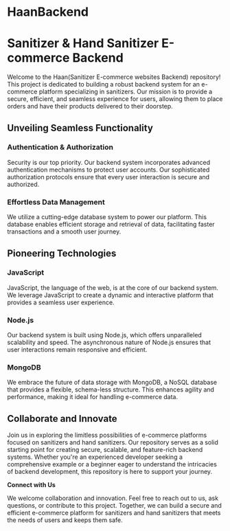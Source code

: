 # HaanBackend
# Sanitizer & Hand Sanitizer E-commerce Backend

Welcome to the Haan(Sanitizer E-commerce websites Backend) repository! This project is dedicated to building a robust backend system for an e-commerce platform specializing in sanitizers. Our mission is to provide a secure, efficient, and seamless experience for users, allowing them to place orders and have their products delivered to their doorstep.

## Unveiling Seamless Functionality

### Authentication & Authorization
Security is our top priority. Our backend system incorporates advanced authentication mechanisms to protect user accounts. Our sophisticated authorization protocols ensure that every user interaction is secure and authorized.

### Effortless Data Management
We utilize a cutting-edge database system to power our platform. This database enables efficient storage and retrieval of data, facilitating faster transactions and a smooth user journey.

## Pioneering Technologies

### JavaScript
JavaScript, the language of the web, is at the core of our backend system. We leverage JavaScript to create a dynamic and interactive platform that provides a seamless user experience.

### Node.js
Our backend system is built using Node.js, which offers unparalleled scalability and speed. The asynchronous nature of Node.js ensures that user interactions remain responsive and efficient.

### MongoDB
We embrace the future of data storage with MongoDB, a NoSQL database that provides a flexible, schema-less structure. This enhances agility and performance, making it ideal for handling e-commerce data.

## Collaborate and Innovate

Join us in exploring the limitless possibilities of e-commerce platforms focused on sanitizers and hand sanitizers. Our repository serves as a solid starting point for creating secure, scalable, and feature-rich backend systems. Whether you're an experienced developer seeking a comprehensive example or a beginner eager to understand the intricacies of backend development, this repository is here to support your journey.

**Connect with Us**

We welcome collaboration and innovation. Feel free to reach out to us, ask questions, or contribute to this project. Together, we can build a secure and efficient e-commerce platform for sanitizers and hand sanitizers that meets the needs of users and keeps them safe.
